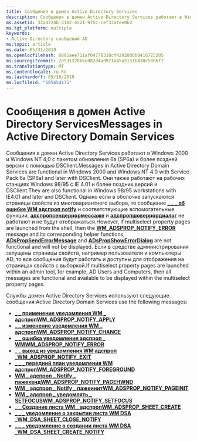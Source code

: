 ```yaml
---
title: Сообщения в домен Active Directory Services
description: Сообщения в домен Active Directory Services работают в Windows 2000 и Windows NT 4,0 с пакетом обновления 6a (SP6a) и более поздней версии с помощью DSClient.
ms.assetid: 32a4724b-3182-4521-975c-cef33afee0b2
ms.tgt_platform: multiple
keywords:
- Active Directory сообщений AD
ms.topic: article
ms.date: 05/31/2018
ms.openlocfilehash: 6895aee711af04778318cf42920d0b0416725205
ms.sourcegitcommit: 2d531328b6ed82d4ad971a45a5131b430c5866f7
ms.translationtype: MT
ms.contentlocale: ru-RU
ms.lasthandoff: 09/16/2019
ms.locfileid: "105654175"
---
```

# <a name="messages-in-active-directory-domain-services"></a><span data-ttu-id="5ef8b-104">Сообщения в домен Active Directory Services</span><span class="sxs-lookup"><span data-stu-id="5ef8b-104">Messages in Active Directory Domain Services</span></span>

<span data-ttu-id="5ef8b-105">Сообщения в домен Active Directory Services работают в Windows 2000 и Windows NT 4,0 с пакетом обновления 6a (SP6a) и более поздней версии с помощью DSClient.</span><span class="sxs-lookup"><span data-stu-id="5ef8b-105">Messages in Active Directory Domain Services are functional in Windows 2000 and Windows NT 4.0 with Service Pack 6a (SP6a) and later with DSClient.</span></span> <span data-ttu-id="5ef8b-106">Они также работают на рабочих станциях Windows 98/95 с IE 4.01 и более поздних версий и DSClient.</span><span class="sxs-lookup"><span data-stu-id="5ef8b-106">They are also functional in Windows 98/95 workstations with IE4.01 and later and DSClient.</span></span> <span data-ttu-id="5ef8b-107">Однако если в оболочке запускаются страницы свойств из многовариантного выбора, то сообщение [**\_ \_ \_ об ошибке WM адспроп notify**](wm-adsprop-notify-error.md) и соответствующие вспомогательные функции, [**адспропсендеррормессаже**](/windows/desktop/api/Adsprop/nf-adsprop-adspropsenderrormessage) и [**адспропшоверрордиалог**](/windows/desktop/api/Adsprop/nf-adsprop-adspropshowerrordialog) не работают и не будут отображаться.</span><span class="sxs-lookup"><span data-stu-id="5ef8b-107">However, if multiselect property pages are launched from the shell, then the [**WM\_ADSPROP\_NOTIFY\_ERROR**](wm-adsprop-notify-error.md) message and its corresponding helper functions, [**ADsPropSendErrorMessage**](/windows/desktop/api/Adsprop/nf-adsprop-adspropsenderrormessage) and [**ADsPropShowErrorDialog**](/windows/desktop/api/Adsprop/nf-adsprop-adspropshowerrordialog) are not functional and will not be displayed.</span></span> <span data-ttu-id="5ef8b-108">Если в средстве администрирования запущены страницы свойств, например пользователи и компьютеры AD, то все сообщения будут работать и доступны для отображения на страницах свойств с выборкой.</span><span class="sxs-lookup"><span data-stu-id="5ef8b-108">If multiselect property pages are launched within an admin tool, for example, AD Users and Computers, then all messages are functional and available to be displayed within the multiselect property pages.</span></span>

<span data-ttu-id="5ef8b-109">Службы домен Active Directory Services используют следующие сообщения:</span><span class="sxs-lookup"><span data-stu-id="5ef8b-109">Active Directory Domain Services use the following messages:</span></span>

-   [<span data-ttu-id="5ef8b-110">**\_ \_ применение уведомления WM \_ адспроп**</span><span class="sxs-lookup"><span data-stu-id="5ef8b-110">**WM\_ADSPROP\_NOTIFY\_APPLY**</span></span>](wm-adsprop-notify-apply.md)
-   [<span data-ttu-id="5ef8b-111">**\_ \_ изменение уведомления WM \_ адспроп**</span><span class="sxs-lookup"><span data-stu-id="5ef8b-111">**WM\_ADSPROP\_NOTIFY\_CHANGE**</span></span>](wm-adsprop-notify-change.md)
-   [<span data-ttu-id="5ef8b-112">**\_ \_ ошибка уведомления адспроп \_ WM**</span><span class="sxs-lookup"><span data-stu-id="5ef8b-112">**WM\_ADSPROP\_NOTIFY\_ERROR**</span></span>](wm-adsprop-notify-error.md)
-   [<span data-ttu-id="5ef8b-113">**\_ \_ выход из уведомления WM адспроп \_**</span><span class="sxs-lookup"><span data-stu-id="5ef8b-113">**WM\_ADSPROP\_NOTIFY\_EXIT**</span></span>](wm-adsprop-notify-exit.md)
-   [<span data-ttu-id="5ef8b-114">**\_ \_ \_ передний план уведомления WM адспроп**</span><span class="sxs-lookup"><span data-stu-id="5ef8b-114">**WM\_ADSPROP\_NOTIFY\_FOREGROUND**</span></span>](wm-adsprop-notify-foreground.md)
-   [<span data-ttu-id="5ef8b-115">**WM \_ адспроп \_ Notify \_ пажехвнд**</span><span class="sxs-lookup"><span data-stu-id="5ef8b-115">**WM\_ADSPROP\_NOTIFY\_PAGEHWND**</span></span>](wm-adsprop-notify-pagehwnd.md)
-   [<span data-ttu-id="5ef8b-116">**WM \_ адспроп \_ Notify \_ пажеинит**</span><span class="sxs-lookup"><span data-stu-id="5ef8b-116">**WM\_ADSPROP\_NOTIFY\_PAGEINIT**</span></span>](wm-adsprop-notify-pageinit.md)
-   [<span data-ttu-id="5ef8b-117">**WM \_ адспроп \_ уведомлять \_ SETFOCUS**</span><span class="sxs-lookup"><span data-stu-id="5ef8b-117">**WM\_ADSPROP\_NOTIFY\_SETFOCUS**</span></span>](wm-adsprop-notify-setfocus.md)
-   [<span data-ttu-id="5ef8b-118">**\_ \_ Создание листа WM \_ адспроп**</span><span class="sxs-lookup"><span data-stu-id="5ef8b-118">**WM\_ADSPROP\_SHEET\_CREATE**</span></span>](wm-adsprop-sheet-create.md)
-   [<span data-ttu-id="5ef8b-119">**\_ \_ \_ уведомление о закрытии листа WM DSA \_**</span><span class="sxs-lookup"><span data-stu-id="5ef8b-119">**WM\_DSA\_SHEET\_CLOSE\_NOTIFY**</span></span>](wm-dsa-sheet-close-notify.md)
-   [<span data-ttu-id="5ef8b-120">**\_ \_ \_ уведомление о создании листа WM DSA \_**</span><span class="sxs-lookup"><span data-stu-id="5ef8b-120">**WM\_DSA\_SHEET\_CREATE\_NOTIFY**</span></span>](wm-dsa-sheet-create-notify.md)

 

 




